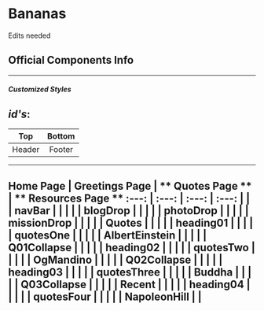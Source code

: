 # Bananas
Edits needed
## Official Components Info
- - - 
##### Customized Styles

## **_id's_:**
Top | Bottom
:---: | :---:
Header | Footer
 - - - -
 **Home Page** | **Greetings Page** |
 ** Quotes Page ** | ** Resources Page **
 :---: | :---: | :---: | :---:
| | | navBar | |
| | | blogDrop | |
| | | photoDrop | |
| | | missionDrop  | |
| | | Quotes  | |
| | | heading01 | |
| | | quotesOne  | |
| | | AlbertEinstein | |
| | | Q01Collapse  | |
| | | heading02 | |
| | | quotesTwo  | |
| | | OgMandino | |
| | | Q02Collapse  | |
| | | heading03 | |
| | | quotesThree  | |
| | | Buddha | |
| | | Q03Collapse  | |
| | | Recent | |
| | | heading04  | |
| | | quotesFour | |
| | | NapoleonHill | |
 ----
